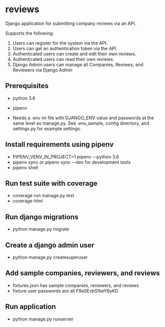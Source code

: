 # reviews
Django application for submitting company reviews via an API.

Supports the following:

1. Users can register for the system via the API.
2. Users can get an authentication token via the API.
2. Authenticated users can create and edit their own reviews.
3. Authenticated users can read their own reviews.
4. Django Admin users can manage all Companies, Reviews, and Reviewers via Django Admin


## Prerequisites

* python 3.6

* pipenv

* Needs a .env ini file with DJANGO_ENV value and passwords at the same level as manage.py. 
See .env_sample, config directory, and settings.py for example settings.

## Install requirements using pipenv
* PIPENV_VENV_IN_PROJECT=1 pipenv --python 3.6
* pipenv sync or pipenv sync --dev for development tools
* pipenv shell

## Run test suite with coverage
* coverage run manage.py test
* coverage html

## Run django migrations
* python manage.py migrate

## Create a django admin user
* python manage.py createsuperuser

## Add sample companies, reviewers, and reviews 
* fixtures.json has sample companies, reviewers, and reviews
* fixture user passwords are all F9aSEvbSfkeYByKG

## Run application
* python manage.py runserver
